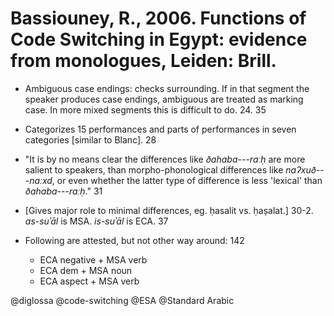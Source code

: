 # Bassiouney, R., 2006. Functions of Code Switching in Egypt: evidence from monologues, Leiden: Brill.

- Ambiguous case endings: checks surrounding. If in that segment the speaker produces case endings, ambiguous are treated as marking case. In more mixed segments this is difficult to do. 24. 35

- Categorizes 15 performances and parts of performances in seven categories [similar to Blanc]. 28

- "It is by no means clear the differences like *ðahaba*---*raːḥ* are more salient to speakers, than morpho-phonological differences like *naʔxuð*---*naːxd*, or even whether the latter type of difference is less 'lexical' than *ðahaba*---*raːḥ*." 31

- [Gives major role to minimal differences, eg. ḥasalit vs. ḥaṣalat.] 30-2.  *as-suʾāl* is MSA. *is-suʾāl* is ECA. 37

- Following are attested, but not other way around: 142
    - ECA negative + MSA verb
    - ECA dem + MSA noun
    - ECA aspect + MSA verb

@diglossa
@code-switching
@ESA
@Standard Arabic
